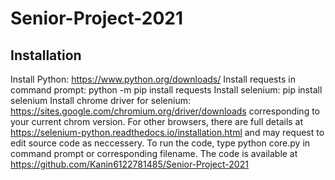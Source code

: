 # Senior-Project-2021

## Installation
Install Python: https://www.python.org/downloads/
Install requests in command prompt: python -m pip install requests
Install selenium: pip install selenium
Install chrome driver for selenium: https://sites.google.com/chromium.org/driver/downloads corresponding to your current chrom version.
For other browsers, there are full details at https://selenium-python.readthedocs.io/installation.html and may request to edit source code as neccessery.
To run the code, type python core.py in command prompt or corresponding filename.
The code is available at https://github.com/Kanin6122781485/Senior-Project-2021
